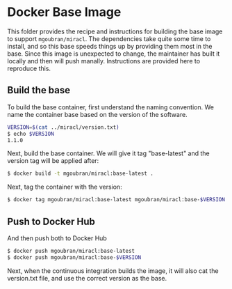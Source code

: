 # Docker Base Image

This folder provides the recipe and instructions for building the base image
to support `mgoubran/miracl`. The dependencies take quite some time to install,
and so this base speeds things up by providing them most in the base.
Since this image is unexpected to change, the maintainer has built it locally
and then will push manally. Instructions are provided here to reproduce this.

## Build the base

To build the base container, first understand the naming convention. We name
the container base based on the version of the software.

```bash
VERSION=$(cat ../miracl/version.txt)
$ echo $VERSION 
1.1.0
```

Next, build the base container. We will give it tag "base-latest" and the version tag
will be applied after:

```bash
$ docker build -t mgoubran/miracl:base-latest .
```

Next, tag the container with the version:

```bash
$ docker tag mgoubran/miracl:base-latest mgoubran/miracl:base-$VERSION 
```

## Push to Docker Hub

And then push both to Docker Hub

```bash
$ docker push mgoubran/miracl:base-latest
$ docker push mgoubran/miracl:base-$VERSION
```

Next, when the continuous integration builds the image, it will also cat the
version.txt file, and use the correct version as the base.
